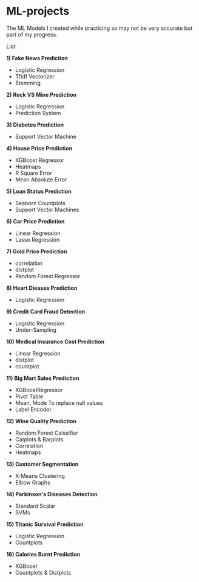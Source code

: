 # ML-projects
The ML Models I created while practicing so may not be very accurate but part of my progress.

List:

**1) Fake News Prediction** 
- Logistic Regression
- Tfidf Vectorizer
- Stemming

**2) Rock VS Mine Prediction** 
- Logistic Regression
- Prediction System

**3) Diabetes Prediction** 
- Support Vector Machine 

**4) House Price Prediction**
- XGBoost Regressor
- Heatmaps
- R Square Error
- Mean Absolute Error

**5) Loan Status Prediction**
- Seaborn Countplots
- Support Vector Machines

**6) Car Price Prediction**
- Linear Regression
- Lasso Regression

**7) Gold Price Prediction**
- correlation
- distplot
- Random Forest Regressor

**8) Heart Dieases Prediction**
- Logistic Regression

**9) Credit Card Fraud Detection**
- Logistic Regression
- Under-Sampling

**10) Medical Insurance Cost Prediction**
- Linear Regression
- distplot
- countplot

**11) Big Mart Sales Prediction**
- XGBoostRegressor
- Pivot Table
- Mean, Mode To replace null values
- Label Encoder

**12) Wine Quality Prediction**
- Random Forest Calssifier
- Catplots & Barplots
- Correlation
- Heatmaps

**13) Customer Segmentation**
- K-Means Clustering
- Elbow Graphs

**14) Parkinson's Diseases Detection**
- Standard Scalar
- SVMs

**15) Titanic Survival Prediction**
- Logistic Regression
- Countplots

**16) Calories Burnt Prediction**
- XGBoost 
- Countplots & Distplots


